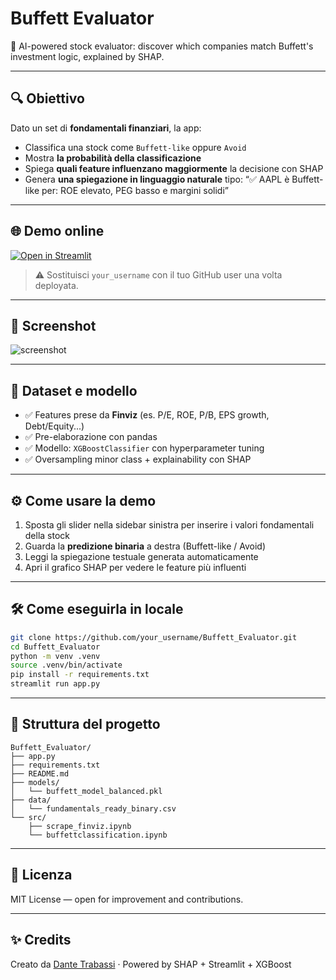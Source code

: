 # Buffett Evaluator
🧠 AI-powered stock evaluator: discover which companies match Buffett's investment logic, explained by SHAP.

---

## 🔍 Obiettivo

Dato un set di **fondamentali finanziari**, la app:

* Classifica una stock come `Buffett-like` oppure `Avoid`
* Mostra **la probabilità della classificazione**
* Spiega **quali feature influenzano maggiormente** la decisione con SHAP
* Genera **una spiegazione in linguaggio naturale** tipo:
  “✅ AAPL è Buffett-like per: ROE elevato, PEG basso e margini solidi”

---

## 🌐 Demo online

[![Open in Streamlit](https://static.streamlit.io/badges/streamlit_badge_black_white.svg)](https://share.streamlit.io/your_username/Buffett_Evaluator/main/app.py)

> ⚠️ Sostituisci `your_username` con il tuo GitHub user una volta deployata.

---

## 📸 Screenshot

![screenshot](https://your-screenshot-url.com/screenshot.png)

---

## 🧪 Dataset e modello

* ✅ Features prese da **Finviz** (es. P/E, ROE, P/B, EPS growth, Debt/Equity...)
* ✅ Pre-elaborazione con pandas
* ✅ Modello: `XGBoostClassifier` con hyperparameter tuning
* ✅ Oversampling minor class + explainability con SHAP

---

## ⚙️ Come usare la demo

1. Sposta gli slider nella sidebar sinistra per inserire i valori fondamentali della stock
2. Guarda la **predizione binaria** a destra (Buffett-like / Avoid)
3. Leggi la spiegazione testuale generata automaticamente
4. Apri il grafico SHAP per vedere le feature più influenti

---

## 🛠 Come eseguirla in locale

```bash
git clone https://github.com/your_username/Buffett_Evaluator.git
cd Buffett_Evaluator
python -m venv .venv
source .venv/bin/activate
pip install -r requirements.txt
streamlit run app.py
```

---

## 📁 Struttura del progetto

```
Buffett_Evaluator/
├── app.py
├── requirements.txt
├── README.md
├── models/
│   └── buffett_model_balanced.pkl
├── data/
│   └── fundamentals_ready_binary.csv
└── src/
    ├── scrape_finviz.ipynb
    └── buffettclassification.ipynb
```

---

## 📘 Licenza

MIT License — open for improvement and contributions.

---

## ✨ Credits

Creato da [Dante Trabassi](https://github.com/DanteTrb) · Powered by SHAP + Streamlit + XGBoost
